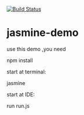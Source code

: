 [![Build Status](https://travis-ci.org/DQing/jasmine-demo.svg?branch=master)](https://travis-ci.org/DQing/jasmine-demo.svg?branch=master)

# jasmine-demo

use this demo ,you need

npm install

start at terminal:

jasmine

start at IDE:

run run.js
